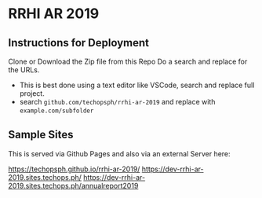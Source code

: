 # RRHI AR 2019

## Instructions for Deployment

Clone or Download the Zip file from this Repo
Do a search and replace for the URLs. 
- This is best done using a text editor like VSCode, search and replace full project.
- search `github.com/techopsph/rrhi-ar-2019` and replace with `example.com/subfolder`

## Sample Sites

This is served via Github Pages and also via an external Server here:

https://techopsph.github.io/rrhi-ar-2019/
https://dev-rrhi-ar-2019.sites.techops.ph/
https://dev-rrhi-ar-2019.sites.techops.ph/annualreport2019